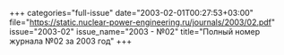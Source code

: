 +++
categories="full-issue"
date="2003-02-01T00:27:53+03:00"
file="https://static.nuclear-power-engineering.ru/journals/2003/02.pdf"
issue="2003-02"
issue_name="2003 - №02"
title="Полный номер журнала №02 за 2003 год"
+++